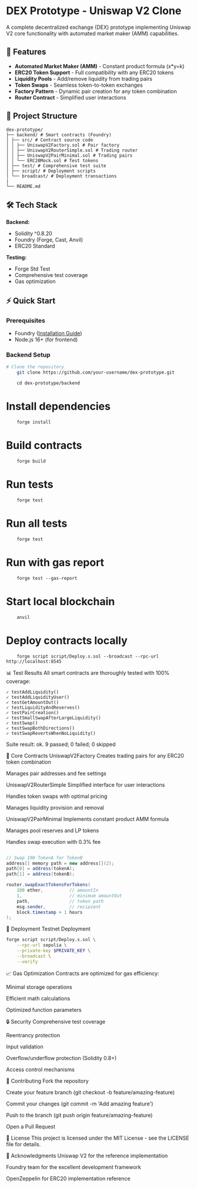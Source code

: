  # DEX Prototype - Uniswap V2 Clone

A complete decentralized exchange (DEX) prototype implementing Uniswap V2 core functionality with automated market maker (AMM) capabilities.

## 🚀 Features

- **Automated Market Maker (AMM)** - Constant product formula (x*y=k)
- **ERC20 Token Support** - Full compatibility with any ERC20 tokens
- **Liquidity Pools** - Add/remove liquidity from trading pairs
- **Token Swaps** - Seamless token-to-token exchanges
- **Factory Pattern** - Dynamic pair creation for any token combination
- **Router Contract** - Simplified user interactions
 

## 📁 Project Structure

```
dex-prototype/
├── backend/ # Smart contracts (Foundry)
│ ├── src/ # Contract source code
│ │ ├── UniswapV2Factory.sol # Pair factory
│ │ ├── UniswapV2RouterSimple.sol # Trading router
│ │ ├── UniswapV2PairMinimal.sol # Trading pairs
│ │ └── ERC20Mock.sol # Test tokens
│ ├── test/ # Comprehensive test suite
│ ├── script/ # Deployment scripts
│ └── broadcast/ # Deployment transactions
| 
└── README.md

```


## 🛠️ Tech Stack

**Backend:**
- Solidity ^0.8.20
- Foundry (Forge, Cast, Anvil)
- ERC20 Standard

**Testing:**
- Forge Std Test
- Comprehensive test coverage
- Gas optimization

## ⚡ Quick Start

### Prerequisites
- Foundry ([Installation Guide](https://book.getfoundry.sh/getting-started/installation))
- Node.js 16+ (for frontend)

### Backend Setup

```bash
# Clone the repository
    git clone https://github.com/your-username/dex-prototype.git
```

```
    cd dex-prototype/backend
```

# Install dependencies

```
    forge install
```
# Build contracts

```
    forge build
```

# Run tests

```
    forge test
```

# Run all tests
```
    forge test
```


# Run with gas report
```
    forge test --gas-report
```

 # Start local blockchain
```
    anvil
```

# Deploy contracts locally
```
    forge script script/Deploy.s.sol --broadcast --rpc-url http://localhost:8545
```


📊 Test Results
All smart contracts are thoroughly tested with 100% coverage:

```
✓ testAddLiquidity() 
✓ testAddLiquidityUser() 
✓ testGetAmountOut() 
✓ testLiquidityAndReserves() 
✓ testPairCreation() 
✓ testSmallSwapAfterLargeLiquidity() 
✓ testSwap() 
✓ testSwapBothDirections() 
✓ testSwapRevertsWhenNoLiquidity()
```

Suite result: ok. 9 passed; 0 failed; 0 skipped


🔧 Core Contracts
UniswapV2Factory
Creates trading pairs for any ERC20 token combination

Manages pair addresses and fee settings

UniswapV2RouterSimple
Simplified interface for user interactions

Handles token swaps with optimal pricing

Manages liquidity provision and removal

UniswapV2PairMinimal
Implements constant product AMM formula

Manages pool reserves and LP tokens

Handles swap execution with 0.3% fee


```java Script

// Swap 100 TokenA for TokenB
address[] memory path = new address[](2);
path[0] = address(tokenA);
path[1] = address(tokenB);

router.swapExactTokensForTokens(
    100 ether,          // amountIn
    1,                  // minimum amountOut
    path,               // token path
    msg.sender,         // recipient
    block.timestamp + 1 hours
);

```


🚢 Deployment
Testnet Deployment
```bash
forge script script/Deploy.s.sol \
    --rpc-url sepolia \
    --private-key $PRIVATE_KEY \
    --broadcast \
    --verify
```



📈 Gas Optimization
Contracts are optimized for gas efficiency:

Minimal storage operations

Efficient math calculations

Optimized function parameters

🔒 Security
Comprehensive test coverage

Reentrancy protection

Input validation

Overflow/underflow protection (Solidity 0.8+)

Access control mechanisms

🤝 Contributing
Fork the repository

Create your feature branch (git checkout -b feature/amazing-feature)

Commit your changes (git commit -m 'Add amazing feature')

Push to the branch (git push origin feature/amazing-feature)

Open a Pull Request

📄 License
This project is licensed under the MIT License - see the LICENSE file for details.

🙏 Acknowledgments
Uniswap V2 for the reference implementation

Foundry team for the excellent development framework

OpenZeppelin for ERC20 implementation reference